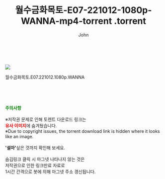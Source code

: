 ﻿---
layout: post
title:  "                   월수금화목토-E07-221012-1080p-WANNA-mp4-torrent                .torrent"
author: John
categories: [ 드라마 ]
tags: [  ]
image: https://torrentrj57.com/uploadfile/full/1ed29b16691f47363490027dcf4130ba799185fe.jpg 
description: "                   월수금화목토-E07-221012-1080p-WANNA-mp4-torrent                 torrent 정보 공유"
toc: true
toc_sticky: true
---

<br>
<p><img src="https://torrentrj57.com/uploadfile/full/1ed29b16691f47363490027dcf4130ba799185fe.jpg"/></p>
 월수금화목토.E07.221012.1080p.WANNA  
    
<br><br><br>
<p data-ke-size="size16"><b><span style="color: green;">주의사항</span></b><br /><br />※저작권 문제로 인해 토렌트 다운로드 링크는<br /><b><span style="color: red;">유사 이미지</span></b>에 숨겨뒀습니다.<br />※Due to copyright issues, the torrent download link is hidden where it looks like an image.<br /><br /><b>'설마'</b>싶은 것까지 확인해 보세요.<br /><br />숨김링크 클릭 시 마그넷 나타나지 않는 것은<br />저작권으로 인한 링크만료 자료로<br />1시간 간격으로 봇에 의해 마그넷 주소 갱신됩니다.</p>
